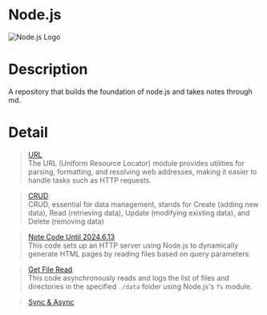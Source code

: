 # Node.js
![Node.js Logo](https://upload.wikimedia.org/wikipedia/commons/d/d9/Node.js_logo.svg)

# Description
A repository that builds the foundation of node.js and takes notes through md. 

# Detail

> [URL](Basic%20Knowledge/URL.md)
> <br/> The URL (Uniform Resource Locator) module provides utilities for parsing, formatting, and resolving web addresses, making it easier to handle tasks such as HTTP requests.

> [CRUD](Basic%20Knowledge/CRUD.md)
> <br/> CRUD, essential for data management, stands for Create (adding new data), Read (retrieving data), Update (modifying existing data), and Delete (removing data)

> [Note Code Until 2024.6.13](Record/2024.6.13.md)
> <br/> This code sets up an HTTP server using Node.js to dynamically generate HTML pages by reading files based on query parameters.

> [Get File Read](Record/GetFileRead.md)
> <br/> This code asynchronously reads and logs the list of files and directories in the specified `./data` folder using Node.js's `fs` module.

> [Sync & Async](Record/Sync&Async.md)
> 